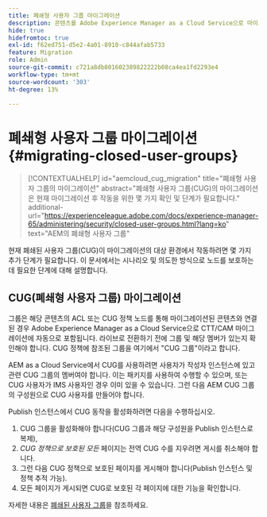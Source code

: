 ```yaml
---
title: 폐쇄형 사용자 그룹 마이그레이션
description: 콘텐츠를 Adobe Experience Manager as a Cloud Service으로 마이그레이션한 후 폐쇄된 사용자 그룹을 활성화하는 데 필요한 특수 고려 사항에 대해 알아봅니다.
hide: true
hidefromtoc: true
exl-id: f62ed751-d5e2-4a01-8910-c844afab5733
feature: Migration
role: Admin
source-git-commit: c721a8db801602389822222b08ca4ea1fd2293e4
workflow-type: tm+mt
source-wordcount: '303'
ht-degree: 13%

---
```



# 폐쇄형 사용자 그룹 마이그레이션 {#migrating-closed-user-groups}

>[!CONTEXTUALHELP]
>id="aemcloud_cug_migration"
>title="폐쇄형 사용자 그룹의 마이그레이션"
>abstract="폐쇄형 사용자 그룹(CUG)의 마이그레이션은 현재 마이그레이션 후 작동을 위한 몇 가지 확인 및 단계가 필요합니다."
>additional-url="https://experienceleague.adobe.com/docs/experience-manager-65/administering/security/closed-user-groups.html?lang=ko" text="AEM의 폐쇄형 사용자 그룹"

현재 폐쇄된 사용자 그룹(CUG)이 마이그레이션의 대상 환경에서 작동하려면 몇 가지 추가 단계가 필요합니다. 이 문서에서는 시나리오 및 의도한 방식으로 노드를 보호하는 데 필요한 단계에 대해 설명합니다.

## CUG(폐쇄형 사용자 그룹) 마이그레이션

그룹은 해당 콘텐츠의 ACL 또는 CUG 정책 노드를 통해 마이그레이션된 콘텐츠와 연결된 경우 Adobe Experience Manager as a Cloud Service으로 CTT/CAM 마이그레이션에 자동으로 포함됩니다. 라이브로 전환하기 전에 그룹 및 해당 멤버가 있는지 확인해야 합니다. CUG 정책에 참조된 그룹을 여기에서 &quot;CUG 그룹&quot;이라고 합니다.

AEM as a Cloud Service에서 CUG를 사용하려면 사용자가 작성자 인스턴스에 있고 관련 CUG 그룹의 멤버여야 합니다.  이는 패키지를 사용하여 수행할 수 있으며, 또는 CUG 사용자가 IMS 사용자인 경우 이미 있을 수 있습니다.  그런 다음 AEM CUG 그룹의 구성원으로 CUG 사용자를 만들어야 합니다.

Publish 인스턴스에서 CUG 동작을 활성화하려면 다음을 수행하십시오.
1. CUG 그룹을 활성화해야 합니다(CUG 그룹과 해당 구성원을 Publish 인스턴스로 복제),
1. *CUG 정책으로 보호된 모든* 페이지는 전역 CUG 수를 지우려면 게시를 취소해야 합니다.
1. 그런 다음 CUG 정책으로 보호된 페이지를 게시해야 합니다(Publish 인스턴스 및 정책 추적 가능).
1. 모든 페이지가 게시되면 CUG로 보호된 각 페이지에 대한 기능을 확인합니다.

자세한 내용은 [폐쇄된 사용자 그룹](https://experienceleague.adobe.com/docs/experience-manager-65/administering/security/closed-user-groups.html?lang=ko)을 참조하세요.
